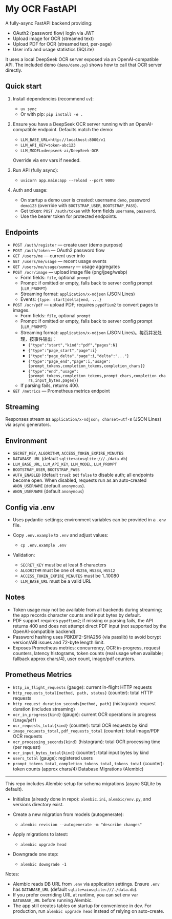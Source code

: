 My OCR FastAPI
===============

A fully-async FastAPI backend providing:
- OAuth2 (password flow) login via JWT
- Upload image for OCR (streamed text)
- Upload PDF for OCR (streamed text, per-page)
- User info and usage statistics (SQLite)

It uses a local DeepSeek OCR server exposed via an OpenAI-compatible API. The included demo (`demo/demo.py`) shows how to call that OCR server directly.

Quick start
-----------

1) Install dependencies (recommend `uv`):

   - `uv sync`
   - Or with pip: `pip install -e .`

2) Ensure you have a DeepSeek OCR server running with an OpenAI-compatible endpoint. Defaults match the demo:

   - `LLM_BASE_URL=http://localhost:8000/v1`
   - `LLM_API_KEY=token-abc123`
   - `LLM_MODEL=deepseek-ai/DeepSeek-OCR`

   Override via env vars if needed.

3) Run API (fully async):

   - `uvicorn app.main:app --reload --port 9000`

4) Auth and usage:

   - On startup a demo user is created: username `demo`, password `demo123` (override with `BOOTSTRAP_USER`, `BOOTSTRAP_PASS`).
   - Get token: `POST /auth/token` with form fields `username`, `password`.
   - Use the bearer token for protected endpoints.

Endpoints
---------

- `POST /auth/register` — create user (demo purpose)
- `POST /auth/token` — OAuth2 password flow
- `GET /users/me` — current user info
- `GET /users/me/usage` — recent usage events
- `GET /users/me/usage/summary` — usage aggregates
- `POST /ocr/image` — upload image file (png/jpeg/webp)
  - Form fields: `file`, optional `prompt`
  - Prompt: if omitted or empty, falls back to server config prompt (`LLM_PROMPT`)
  - Streaming format: `application/x-ndjson` (JSON Lines)
  - Events: `{type: start|delta|end, ...}`
- `POST /ocr/pdf` — upload PDF; requires `pypdfium2` to convert pages to images.
  - Form fields: `file`, optional `prompt`
  - Prompt: if omitted or empty, falls back to server config prompt (`LLM_PROMPT`)
  - Streaming format: `application/x-ndjson` (JSON Lines)。每页并发处理，按事件输出：
    - `{"type":"start","kind":"pdf","pages":N}`
    - `{"type":"page_start","page":i}`
    - `{"type":"page_delta","page":i,"delta":"..."}`
    - `{"type":"page_end","page":i,"usage":{prompt_tokens,completion_tokens,completion_chars}}`
    - `{"type":"end","usage":{prompt_tokens,completion_tokens,prompt_chars,completion_chars,input_bytes,pages}}`
  - If parsing fails, returns 400.
- `GET /metrics` — Prometheus metrics endpoint

Streaming
---------

Responses stream as `application/x-ndjson; charset=utf-8` (JSON Lines) via async generators.

Environment
-----------

- `SECRET_KEY`, `ALGORITHM`, `ACCESS_TOKEN_EXPIRE_MINUTES`
- `DATABASE_URL` (default `sqlite+aiosqlite:///./data.db`)
- `LLM_BASE_URL`, `LLM_API_KEY`, `LLM_MODEL`, `LLM_PROMPT`
- `BOOTSTRAP_USER`, `BOOTSTRAP_PASS`
- `AUTH_ENABLED` (default `true`): set `false` to disable auth; all endpoints become open. When disabled, requests run as an auto-created `ANON_USERNAME` (default `anonymous`).
- `ANON_USERNAME` (default `anonymous`)

Config via .env
---------------

- Uses pydantic-settings; environment variables can be provided in a `.env` file.
- Copy `.env.example` to `.env` and adjust values:

  - `cp .env.example .env`

- Validation:
  - `SECRET_KEY` must be at least 8 characters
  - `ALGORITHM` must be one of `HS256`, `HS384`, `HS512`
  - `ACCESS_TOKEN_EXPIRE_MINUTES` must be 1..10080
  - `LLM_BASE_URL` must be a valid URL

Notes
-----

- Token usage may not be available from all backends during streaming; the app records character counts and input bytes by default.
- PDF support requires `pypdfium2`; if missing or parsing fails, the API returns 400 and does not attempt direct PDF input (not supported by the OpenAI-compatible backend).
- Password hashing uses PBKDF2-SHA256 (via passlib) to avoid bcrypt version/ABI issues and 72-byte length limit.
- Exposes Prometheus metrics: concurrency, OCR in-progress, request counters, latency histograms, token counts (real usage when available; fallback approx chars/4), user count, image/pdf counters.

Prometheus Metrics
------------------

- `http_in_flight_requests` (gauge): current in-flight HTTP requests
- `http_requests_total{method, path, status}` (counter): total HTTP requests
- `http_request_duration_seconds{method, path}` (histogram): request duration (includes streaming)
- `ocr_in_progress{kind}` (gauge): current OCR operations in progress (`image`/`pdf`)
- `ocr_requests_total{kind}` (counter): total OCR requests by kind
- `image_requests_total`, `pdf_requests_total` (counter): total image/PDF OCR requests
- `ocr_processing_seconds{kind}` (histogram): total OCR processing time (per request)
- `ocr_input_bytes_total{kind}` (counter): total input bytes by kind
- `users_total` (gauge): registered users
- `prompt_tokens_total`, `completion_tokens_total`, `tokens_total` (counter): token counts (approx chars/4)
Database Migrations (Alembic)
-----------------------------

This repo includes Alembic setup for schema migrations (async SQLite by default).

- Initialize (already done in repo): `alembic.ini`, `alembic/env.py`, and versions directory exist.
- Create a new migration from models (autogenerate):

  - `alembic revision --autogenerate -m "describe changes"`

- Apply migrations to latest:

  - `alembic upgrade head`

- Downgrade one step:

  - `alembic downgrade -1`

Notes:
- Alembic reads DB URL from `.env` via application settings. Ensure `.env` has `DATABASE_URL` (default `sqlite+aiosqlite:///./data.db`).
- If you prefer overriding URL at runtime, you can set env var `DATABASE_URL` before running Alembic.
- The app still creates tables on startup for convenience in dev. For production, run `alembic upgrade head` instead of relying on auto-create.

